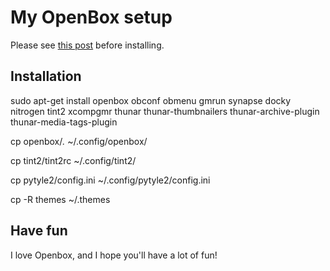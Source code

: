 # My OpenBox setup

Please see [this post](http://wealsodocookies.com/posts/openbox-a-windows-environment-for-hackers) before installing.

## Installation

sudo apt-get install openbox obconf obmenu gmrun synapse docky nitrogen tint2 xcompgmr thunar thunar-thumbnailers thunar-archive-plugin thunar-media-tags-plugin

cp openbox/*.* ~/.config/openbox/

cp tint2/tint2rc ~/.config/tint2/

cp pytyle2/config.ini ~/.config/pytyle2/config.ini

cp -R themes ~/.themes


## Have fun

I love Openbox, and I hope you'll have a lot of fun!
